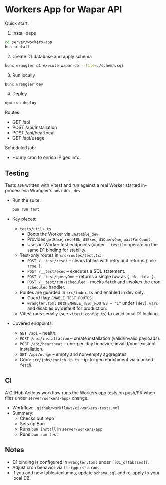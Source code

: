 # Workers App for Wapar API

Quick start:

1. Install deps
```bash
cd server/workers-app
bun install
```

2. Create D1 database and apply schema
```bash
bunx wrangler d1 execute wapar-db --file=./schema.sql
```

3. Run locally
```bash
bunx wrangler dev
```

4. Deploy
```bash
npm run deploy
```

Routes:
- GET /api
- POST /api/installation
- POST /api/heartbeat
- GET /api/usage

Scheduled job:
- Hourly cron to enrich IP geo info.

## Testing

Tests are written with Vitest and run against a real Worker started in-process via Wrangler's `unstable_dev`.

- Run the suite:
  ```bash
  bun run test
  ```

- Key pieces:
  - `tests/utils.ts`
    - Boots the Worker via `unstable_dev`.
    - Provides `getBase`, `resetDb`, `d1Exec`, `d1QueryOne`, `waitForCount`.
    - Uses in-Worker test endpoints (under `__test`) to operate on the same D1 binding for stability.
  - Test-only routes in `src/routes/test.ts`:
    - `POST /__test/reset` – clears tables with retry and returns `{ ok: true }`.
    - `POST /__test/exec` – executes a SQL statement.
    - `POST /__test/queryOne` – returns a single row as `{ ok, data }`.
    - `POST /__test/run-scheduled` – mocks `fetch` and invokes the cron `scheduled` handler.
  - Routes are guarded in `src/index.ts` and enabled in dev only.
    - Guard flag: `ENABLE_TEST_ROUTES`.
    - `wrangler.toml` sets `ENABLE_TEST_ROUTES = "1"` under `[dev].vars` and disables by default for production.
  - Vitest runs serially (see `vitest.config.ts`) to avoid local D1 locking.

- Covered endpoints:
  - `GET /api` – health.
  - `POST /api/installation` – create installation (valid/invalid payloads).
  - `POST /api/heartbeat` – one-per-day behavior; invalid/non-existent installation.
  - `GET /api/usage` – empty and non-empty aggregates.
  - Cron: `src/jobs/enrich-ip.ts` – ip-to-geo enrichment via mocked `fetch`.

## CI

A GitHub Actions workflow runs the Workers app tests on push/PR when files under `server/workers-app/` change.

- Workflow: `.github/workflows/ci-workers-tests.yml`
- Summary:
  - Checks out repo
  - Sets up Bun
  - Runs `bun install` in `server/workers-app`
  - Runs `bun run test`

## Notes

- D1 binding is configured in `wrangler.toml` under `[[d1_databases]]`.
- Adjust cron behavior via `[triggers].crons`.
- If you add new tables/columns, update `schema.sql` and re-apply to your local DB.
